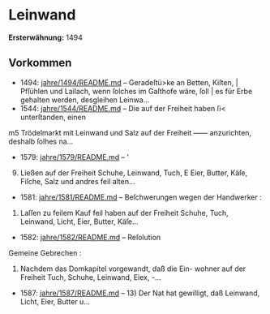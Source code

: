# Leinwand

**Ersterwähnung:** 1494

## Vorkommen
- 1494: [jahre/1494/README.md](../jahre/1494/README.md) – Geradeſtü>ke an Betten, Kiſten, |
Pfſühlen und Lailach, wenn ſolches im Gaſthofe wäre, ſoll |
es für Erbe gehalten werden, desgleihen Leinwa...
- 1544: [jahre/1544/README.md](../jahre/1544/README.md) – Die auf der Freiheit haben ſi< unterſtanden, einen


m5 Trödelmarkt mit Leinwand und Salz auf der Freiheit
—— anzurichten, deshalb ſolhes na...
- 1579: [jahre/1579/README.md](../jahre/1579/README.md) – '

9) Ließen auf der Freiheit Schuhe, Leinwand, Tuch,
E Eier, Butter, Käſe, Fiſche, Salz und andres feil
alten...
- 1581: [jahre/1581/README.md](../jahre/1581/README.md) – Beſchwerungen wegen der Handwerker :

1) Laſſen zu feilem Kauf feil haben auf der Freiheit
Schuhe, Tuch, Leinwand, Licht, Eier, Butter, Käſe...
- 1582: [jahre/1582/README.md](../jahre/1582/README.md) – Reſolution

Gemeine Gebrechen :

1) Nachdem das Domkapitel vorgewandt, daß die Ein-
wohner auf der Freiheit Tuch, Schuhe, Leinwand, Eiex, -...
- 1587: [jahre/1587/README.md](../jahre/1587/README.md) – 13) Der Nat hat gewilligt, daß Leinwand, Licht, Eier,
Butter u...

